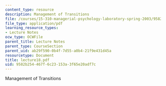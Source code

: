 ```yaml
---
content_type: resource
description: Management of Transitions
file: /courses/15-310-managerial-psychology-laboratory-spring-2003/9582b254467f6c23153a3f65e20adf7c_lecture18.pdf
file_type: application/pdf
learning_resource_types:
- Lecture Notes
ocw_type: OCWFile
parent_title: Lecture Notes
parent_type: CourseSection
parent_uid: ab29f590-0b4f-7d55-a0b4-21f9e431d45a
resourcetype: Document
title: lecture18.pdf
uid: 9582b254-467f-6c23-153a-3f65e20adf7c
---
```

Management of Transitions

